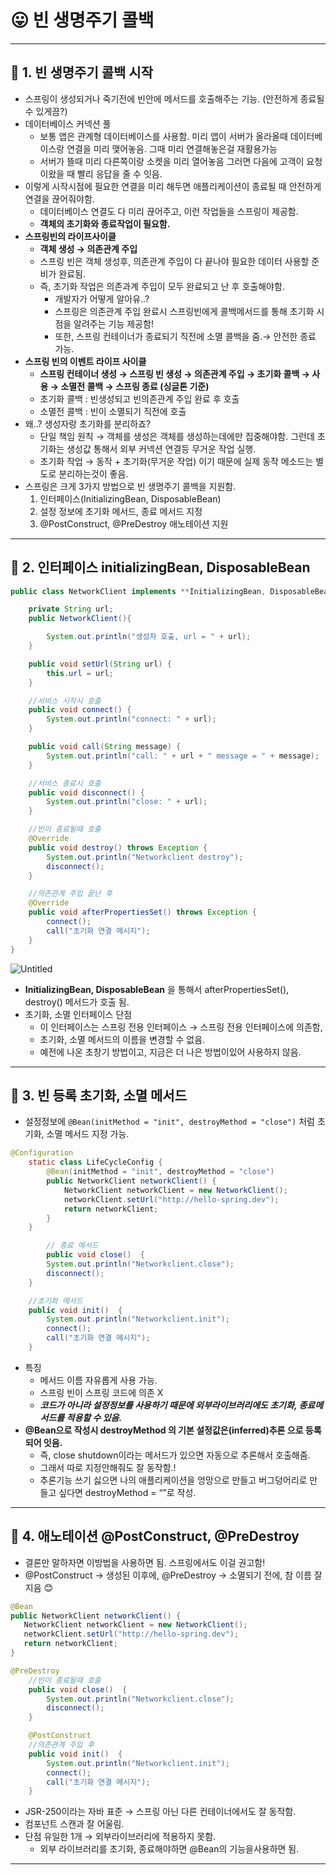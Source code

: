 # 😛 빈 생명주기 콜백

---

## 🍓 1. 빈 생명주기 콜백 시작

- 스프링이 생성되거나 죽기전에 빈안에 메서드를 호출해주는 기능. (안전하게 종료될 수 있게끔?)
- 데이터베이스 커넥션 풀
    - 보통 앱은 관계형 데이터베이스를 사용함. 미리 앱이 서버가 올라올때 데이터베이스랑 연결을 미리 맺어놓음. 그때 미리 연결해놓은걸 재활용가능
    - 서버가 뜰때 미리 다른쪽이랑 소켓을 미리 열어놓음 그러면 다음에 고객이 요청이왔을 때 빨리 응답을 줄 수 잇음.
- 이렇게 시작시점에 필요한 연결을 미리 해두면 애플리케이션이 종료될 때 안전하게 연결을 끊어줘야함.
    - 데이터베이스 연결도 다 미리 끊어주고, 이런 작업들을 스프링이 제공함.
    - **객체의 초기화와 종료작업이 필요함.**
- **스프링빈의 라이프사이클**
    - **객체 생성 → 의존관계 주입**
    - 스프링 빈은 객체 생성후, 의존관계 주입이 다 끝나야 필요한 데이터 사용할 준비가 완료됨.
    - 즉, 초기화 작업은 의존과계 주입이 모두 완료되고 난 후 호출해야함.
        - 개발자가 어떻게 알아유..?
        - 스프링은 의존관계 주입 완료시 스프링빈에게 콜백메서드를 통해 초기화 시점을 알려주는 기능 제공함!
        - 또한, 스프링 컨테이너가 종료되기 직전에 소멸 콜백을 줌.→ 안전한 종료 가능.
- **스프링 빈의 이벤트 라이프 사이클**
    - **스프링 컨테이너 생성 → 스프링 빈 생성 → 의존관계 주입 → 초기화 콜백 → 사용 → 소멸전 콜백 → 스프링 종료 (싱글톤 기준)**
    - 초기화 콜백 : 빈생성되고 빈의존관계 주입 완료 후 호출
    - 소멸전 콜백 :  빈이 소멸되기 직전에 호출
- 왜..? 생성자랑  초기화를 분리하죠?
    - 단일 책임 원칙 → 객체를 생성은 객체를 생성하는데에만 집중해야함.  그런데 초기화는 생성값 통해서 외부 커넥션 연결등 무거운 작업 실행.
    - 초기화 작업 → 동작 + 초기화(무거운 작업) 이기 때문에 실제 동작 메소드는 별도로 분리하는것이 좋음.
- 스프링은 크게 3가지 방법으로 빈 생명주기 콜백을 지원함.
    1. 인터페이스(InitializingBean, DisposableBean)
    2. 설정 정보에 초기화 메서드, 종료 메서드 지정
    3. @PostConstruct, @PreDestroy 애노테이션 지원

---

## 🍓 2. 인터페이스 initializingBean, DisposableBean

```java
public class NetworkClient implements **InitializingBean, DisposableBean** {

    private String url;
    public NetworkClient(){

        System.out.println("생성자 호출, url = " + url);
    }

    public void setUrl(String url) {
        this.url = url;
    }

    //서비스 시작시 호출 
    public void connect() {
        System.out.println("connect: " + url);
    }

    public void call(String message) {
        System.out.println("call: " + url + " message = " + message);
    }

    //서비스 종료시 호출 
    public void disconnect() {
        System.out.println("close: " + url);
    }

    //빈이 종료될때 호출
    @Override
    public void destroy() throws Exception {
        System.out.println("Networkclient destroy");
        disconnect();
    }

    //의존관계 주입 끝난 후
    @Override
    public void afterPropertiesSet() throws Exception {
        connect();
        call("초기화 연결 메시지");
    }
}

```

![Untitled](https://github.com/eejuuung/Spring_Study_Basic/assets/46306166/e7c25813-330e-4085-a0cb-8e134e79bb5c)


- **InitializingBean, DisposableBean** 을 통해서 afterPropertiesSet(), destroy() 메서드가 호출 됨.
- 초기화, 소멸 인터페이스 단점
    - 이 인터페이스는 스프링 전용 인터페이스 → 스프링 전용 인터페이스에 의존함,
    - 초기화, 소멸 메서드의 이름을 변경할 수 없음.
    - 예전에 나온 초창기 방법이고, 지금은 더 나은 방법이있어 사용하지 않음.

---

## 🍓 3. 빈 등록 초기화, 소멸 메서드

- 설정정보에 `@Bean(initMethod = "init", destroyMethod = "close")` 처럼 초기화, 소멸 메서드 지정 가능.

```java
@Configuration
    static class LifeCycleConfig {
        @Bean(initMethod = "init", destroyMethod = "close")
        public NetworkClient networkClient() {
            NetworkClient networkClient = new NetworkClient();
            networkClient.setUrl("http://hello-spring.dev");
            return networkClient;
        }
    }

		// 종료 메서드
		public void close()  {
        System.out.println("Networkclient.close");
        disconnect();
    }

    //초기화 메서드
    public void init()  {
        System.out.println("Networkclient.init");
        connect();
        call("초기화 연결 메시지");
    }
```

- 특징
    - 메서드 이름 자유롭게 사용 가능.
    - 스프링 빈이 스프링 코드에 의존 X
    - ***코드가 아니라 설정정보를 사용하기 때문에 외부라이브러리에도 초기화, 종료메서드를 적용할 수 있음.***
- **@Bean으로 작성시 destroyMethod 의 기본 설정값은(inferred)추론 으로 등록되어 잇음.**
    - 즉, close shutdown이라는 메서드가 있으면 자동으로 추론해서 호출해줌.
    - 그래서 따로 지정안해줘도 잘 동작함.!
    - 추론기능 쓰기 싫으면 나의 애플리케이션을 엉망으로 만들고 버그덩어리로 만들고 싶다면 destroyMethod  = “”로 작성.

---

## 🍓 4. 애노테이션 @PostConstruct, @PreDestroy

- 결론만 말하자면 이방법을 사용하면 됨. 스프링에서도 이걸 권고함!
- @PostConstruct → 생성된 이후에, @PreDestroy → 소멸되기 전에, 참 이름 잘지음 😊

```java
@Bean
public NetworkClient networkClient() {
   NetworkClient networkClient = new NetworkClient();
   networkClient.setUrl("http://hello-spring.dev");
   return networkClient;
}

@PreDestroy
    //빈이 종료될때 호출
    public void close()  {
        System.out.println("Networkclient.close");
        disconnect();
    }

    @PostConstruct
    //의존관계 주입 후
    public void init()  {
        System.out.println("Networkclient.init");
        connect();
        call("초기화 연결 메시지");
    }
```

- JSR-250이라는 자바 표준 → 스프링 아닌 다른 컨테이너에서도 잘 동작함.
- 컴포넌트 스캔과 잘 어울림.
- 단점 유일한 1개 → 외부라이브러리에 적용하지 못함.
    - 외부 라이브러리를 초기화, 종료해야하면 @Bean의 기능을사용하면 됨.

---
